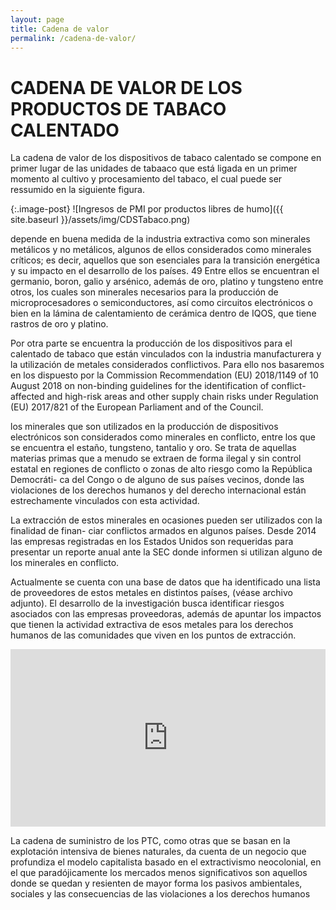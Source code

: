 ```yaml
---
layout: page
title: Cadena de valor
permalink: /cadena-de-valor/
---
```


# CADENA DE VALOR DE LOS PRODUCTOS DE TABACO CALENTADO

La cadena de valor de los dispositivos de tabaco calentado se compone en primer lugar de las unidades de tabaaco que está ligada en un primer momento al cultivo y procesamiento del tabaco, el cual puede ser ressumido en la siguiente figura.


{:.image-post}
![Ingresos de PMI por productos libres de humo]({{ site.baseurl }}/assets/img/CDSTabaco.png)



depende en buena medida de la industria extractiva como son minerales metálicos y no metálicos, algunos de ellos considerados como minerales críticos; es decir, aquellos que son esenciales para la transición energética y su impacto en el desarrollo de los países. 49 Entre ellos se encuentran el germanio, boron, galio y arsénico, además de oro, platino y tungsteno entre otros, los cuales son minerales necesarios para la producción de microprocesadores o semiconductores, así como circuitos electrónicos o bien en la lámina de calentamiento de cerámica dentro de IQOS, que tiene rastros de oro y platino.

Por otra parte se encuentra la producción de los dispositivos para el calentado de tabaco que están vinculados con la industria manufacturera y la utilización de metales considerados conflictivos. Para ello nos basaremos en los dispuesto por la Commission Recommendation (EU) 2018/1149 of 10 August 2018 on non-binding guidelines for the identification of conflict-affected and high-risk areas and other supply chain risks under Regulation (EU) 2017/821 of the European Parliament and of the Council.

los minerales que son utilizados en la producción de dispositivos electrónicos son
considerados como minerales en conflicto, entre los que se encuentra el estaño, tungsteno,
tantalio y oro. Se trata de aquellas materias primas que a menudo se extraen de forma ilegal y
sin control estatal en regiones de conflicto o zonas de alto riesgo como la República Democráti-
ca del Congo o de alguno de sus países vecinos, donde las violaciones de los derechos humanos
y del derecho internacional están estrechamente vinculados con esta actividad.


La extracción de estos minerales en ocasiones pueden ser utilizados con la finalidad de finan-
ciar conflictos armados en algunos países. Desde 2014 las empresas registradas en los Estados
Unidos son requeridas para presentar un reporte anual ante la SEC donde informen si utilizan
alguno de los minerales en conflicto. 

Actualmente se cuenta con una base de datos que ha identificado una lista de proveedores de estos metales en distintos países, (véase archivo adjunto). El desarrollo de la investigación busca identificar riesgos asociados con las empresas proveedoras, además de apuntar los impactos que tienen la actividad extractiva de esos metales para los derechos humanos de las comunidades que viven en los puntos de extracción.

<div style="width: 100%;"><div style="position: relative; padding-bottom: 56.25%; padding-top: 0; height: 0;"><iframe title="AH-PMI" frameborder="0" width="1200" height="675" style="position: absolute; top: 0; left: 0; width: 100%; height: 100%;" src="https://view.genial.ly/65dcb0189fec8e001497ae37" type="text/html" allowscriptaccess="always" allowfullscreen="true" scrolling="yes" allownetworking="all"></iframe> </div> </div>

La cadena de suministro de los PTC, como otras que se basan en la explotación intensiva
de bienes naturales, da cuenta de un negocio que profundiza el modelo capitalista basado en
el extractivismo neocolonial, en el que paradójicamente los mercados menos significativos son
aquellos donde se quedan y resienten de mayor forma los pasivos ambientales, sociales y las
consecuencias de las violaciones a los derechos humanos
